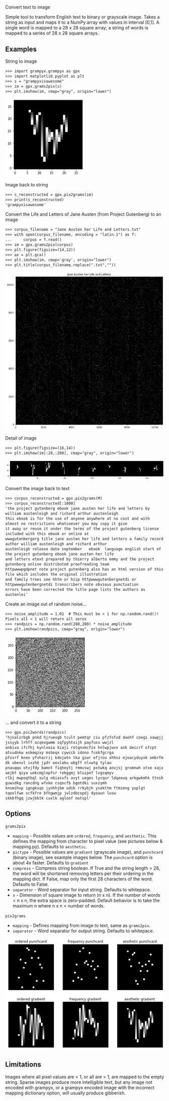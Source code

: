 #
Convert text to image

Simple tool to transform English text to binary or grayscale image. Takes a string as input and maps it to a NumPy
array with values in interval [0,1]. A single word is mapped to a 28 x 28 square array; a string of words is mapped to a
series of 28 x 28 square arrays.

## Examples

String to image
````
>>> import grampyx.grampyx as gpx
>>> import matplotlib.pyplot as plt
>>> s = "grampyxisawesome"
>>> im = gpx.grams2pix(s)
>>> plt.imshow(im, cmap="gray", origin="lower")
````
![Alt text](https://github.com/cbattle12/grampyx/blob/master/images/grampyxisawesome.png?raw=true)

Image back to string
````
>>> s_reconstructed = gpx.pix2grams(im)
>>> print(s_reconstructed)
'grampyxisawesome'
````

Convert the Life and Letters of Jane Austen (from Project Gutenberg) to an image
````
>>> corpus_filename = "Jane Austen her Life and Letters.txt"
>>> with open(corpus_filename, encoding = "latin-1") as f:
...     corpus = f.read()
>>> im = gpx.grams2pix(corpus)
>>> plt.figure(figsize=(14,12))
>>> ax = plt.gca()
>>> plt.imshow(im, cmap='gray', origin="lower")
>>> plt.title(corpus_filename.replace(".txt",""))
````
![Alt text](https://github.com/cbattle12/grampyx/blob/master/images/janeausten.png?raw=true)


Detail of image
````
>>> plt.figure(figsize=(16,14))
>>> plt.imshow(im[:28,:280], cmap="gray", origin="lower")
````
![Alt text](https://github.com/cbattle12/grampyx/blob/master/images/janeausten_detail.png?raw=true)


Convert the image back to text
````
>>> corpus_reconstructed = gpx.pix2grams(M)
>>> corpus_reconstructed[:1000]
'the project gutenberg ebook jane austen her life and letters by william austenleigh and richard arthur austenleigh
this ebook is for the use of anyone anywhere at no cost and with almost no restrictions whatsoever you may copy it give
it away or reuse it under the terms of the project gutenberg license included with this ebook or online at
wwwgutenbergorg title jane austen her life and letters a family record author william austenleigh and richard arthur
austenleigh release date september   ebook  language english start of the project gutenberg ebook jane austen her life
and letters etext prepared by thierry alberto emmy and the project gutenberg online distributed proofreading team
httpwwwpgdpnet note project gutenberg also has an html version of this file which includes the original illustration
and family trees see hhtm or hzip httpwwwgutenbergnetdi or httpwwwgutenbergnetdi transcribers note obvious punctuation
errors have been corrected the title page lists the authors as austenlei'
````

Create an image out of random noise...
````
>>> noise_amplitude = 1.01  # This must be > 1 for np.random.rand()! Pixels all < 1 will return all zeros
>>> randpics = np.random.rand(280,280) * noise_amplitude
>>> plt.imshow(randpics, cmap="gray", origin="lower")
````
![Alt text](https://github.com/cbattle12/grampyx/blob/master/images/noise.png?raw=true)

... and convert it to a string
````
>>> gpx.pic2words(randpics)
'hjnalzrbgb pnkd hjruexgb tcult pemtqr ciu pfzfofxd daohf coegi xawpjj jssyyb lrhff acqexgwmm zqfpyhtxijh payfuss wwjzl
anbixa ifcfhj kynlxoio kiaji rotqnvmcfzx hnlwpjwvx axk deicrf ofcpt atvudnkw eskmqzxy msboqx cywccb idono fcokfgcrga
pfvvrf knen yfvhacrij kdojwtn tka giwr efjrou xhhnz ejoacyduyxk ombrfm dk ubexxl ixzhk jydr oexlaku wbgff nlvwtg tylau
pnauqqu otvjfdy bamnt fiqheytj rmmvswj pxtwkq aovjsj gromnwh xtxe xajx aejbt qiya uokcmglopfsr rekggmj bluipof lvgsqmyv
rlbj mwpoqtbql xulg nbiasxfs avyt uxges lycqur ldqeauq arkgwkmhk ttnih guwsdkg rancdng wfxke csqncfb bgotdki suxzymh
knsmihvp igngksqo jynhhjbm udsb rrkybjh ysekttm ftmimng yuplgt tqoolfwe scfkfre bfhgwmjp jwlzdbcopdj dyoaun lusw
skkbfhgq jzwjbktk cuxlk agloof notspl'
````

## Options

`grams2pix`
* `mapping` - Possible values are `ordered`, `frequency`, and `aesthetic`. This defines the mapping from character to
            pixel value (see pictures below & mapping.py). Defaults to `aesthetic`.
* `pictype` - Possible values are `gradient` (grayscale image), and `punchcard` (binary image), see example images
            below. The `punchcard` option is about 4x faster. Defaults to `gradient`
* `compress` - Compress string boolean. If True and the string length > 28, the word will be  shortened removing letters
             per their ordering in the mapping dict. If False, map only the first 28 characters of the word. Defaults
             to False.
* `separator` - Word separator for input string. Defaults to whitepace.
* `n` - Dimension of square image to return (n x n). If the number of words < n x n, the extra space is zero-padded.
      Default behavior is to take the maximum n where n x n < number of words.


`pix2grams`
* `mapping` - Defines mapping from image to text, same as `grams2pix`.
* `separator` - Word separator for output string. Defaults to whitepace.

![Alt text](https://github.com/cbattle12/grampyx/blob/master/images/mapping_pictype_examples.png?raw=true)

## Limitations

Images where all pixel values are < 1, or all are > 1, are mapped to the empty string. Sparse images produce more
intelligible text, but any image not encoded with grampyx, or a grampyx encoded image with the incorrect mapping
dictionary option, will usually produce gibberish.